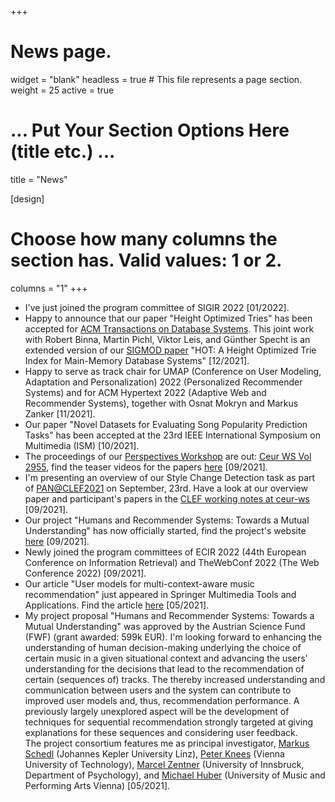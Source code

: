+++
# News page.
widget = "blank"
headless = true  # This file represents a page section.
weight = 25 
active = true

# ... Put Your Section Options Here (title etc.) ...
title = "News"

[design]
  # Choose how many columns the section has. Valid values: 1 or 2.
  columns = "1"
+++
* I've just joined the program committee of SIGIR 2022 [01/2022].
* Happy to announce that our paper "Height Optimized Tries" has been accepted for [ACM Transactions on Database Systems](https://dl.acm.org/journal/tods).
  This joint work with Robert Binna, Martin Pichl, Viktor Leis, and Günther Specht is an extended version of our [SIGMOD paper](https://dl.acm.org/doi/10.1145/3183713.3196896) "HOT: A Height Optimized Trie Index for Main-Memory Database Systems"  [12/2021].
* Happy to serve as track chair for UMAP (Conference on User Modeling, Adaptation and Personalization) 2022 (Personalized Recommender Systems) and for ACM Hypertext 2022 (Adaptive Web and Recommender Systems), together with Osnat Mokryn and Markus Zanker [11/2021].
* Our paper "Novel Datasets for Evaluating Song Popularity Prediction Tasks" has been accepted at the 23rd IEEE International Symposium on Multimedia (ISM) [10/2021].
* The proceedings of our [Perspectives Workshop](https://perspectives-ws.github.io/2021/) are out: [Ceur WS Vol 2955](http://ceur-ws.org/Vol-2955/), find the teaser videos for the papers [here](https://perspectives-ws.github.io/2021/videos/) [09/2021].
* I'm presenting an overview of our Style Change Detection task as part of [PAN@CLEF2021](https://pan.webis.de/clef21/pan21-web/index.html) on September, 23rd. Have a look at our overview paper and participant's papers in the [CLEF working notes at ceur-ws](http://ceur-ws.org/Vol-2936/) [09/2021].
* Our project "Humans and Recommender Systems: Towards a Mutual Understanding" has now officially started, find the
  project's website <a href="http://humrec.github.io">here</a> [09/2021].
* Newly joined the program committees of ECIR 2022 (44th European
Conference on Information Retrieval) and TheWebConf 2022 (The Web
Conference 2022) [09/2021].
* Our article "User models for multi-context-aware music recommendation" just appeared in Springer Multimedia Tools and
  Applications. Find the article <a href="https://doi.org/10.1007/s11042-020-09890-7">here</a> [05/2021].<br>
* My project proposal "Humans and Recommender Systems: Towards a Mutual Understanding" was approved by the Austrian Science Fund (FWF) (grant awarded: 599k EUR). I'm looking forward to enhancing the understanding of human decision-making underlying the choice of certain music in a given situational context and advancing the users' understanding for the decisions that lead to the recommendation of certain (sequences of) tracks. The thereby increased understanding and communication between users and the system can contribute to improved user models and, thus, recommendation performance. A previously largely unexplored aspect will be the development of techniques for sequential recommendation strongly targeted at giving explanations for these sequences and considering user feedback. <br>
The project consortium features me as principal investigator, <a href="http://www.mschedl.eu/">Markus Schedl</a> (Johannes Kepler University Linz), <a href="https://www.ifs.tuwien.ac.at/~knees/">Peter Knees</a> (Vienna University of Technology), <a href="https://www.uibk.ac.at/psychologie/fachbereiche/pdd/personality_assessment/mitarbeitende/zentner/index.html.de">Marcel Zentner</a> (University of Innsbruck, Department of Psychology), and <a href="https://www.mdw.ac.at/ims/team/michael-huber/">Michael Huber</a> (University of Music and Performing Arts Vienna) [05/2021].
